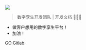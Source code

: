 
![](source/img/upup2.png)

> 数字孪生开发团队 | 开发文档 👨🏻‍💻 

- 做客户想用的数字孪生平台！
- 加油！

[GO](/README)
[Gitlab](http://192.168.1.88/lichenghao/digital-twins-development-doc)


